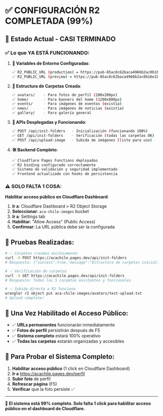# ✅ CONFIGURACIÓN R2 COMPLETADA (99%)

## 🎯 Estado Actual - CASI TERMINADO

### ✅ **Lo que YA ESTÁ FUNCIONANDO:**

1. **🔧 Variables de Entorno Configuradas**:
   ```bash
   ✅ R2_PUBLIC_URL (production) = https://pub-85ac8c62baca4966b2ac0b16e1b9b6c6.r2.dev
   ✅ R2_PUBLIC_URL (preview) = https://pub-85ac8c62baca4966b2ac0b16e1b9b6c6.r2.dev
   ```

2. **📁 Estructura de Carpetas Creada**:
   ```bash
   ✅ avatars/    - Para fotos de perfil (200x200px)
   ✅ home/       - Para banners del home (1200x800px)  
   ✅ events/     - Para imágenes de eventos (existía)
   ✅ news/       - Para imágenes de noticias (existía)
   ✅ gallery/    - Para galería general
   ```

3. **🚀 APIs Desplegadas y Funcionando**:
   ```bash
   ✅ POST /api/init-folders   - Inicialización (funcionando 100%)
   ✅ GET /api/init-folders    - Verificación (todas las carpetas OK)
   ✅ POST /api/upload-image   - Subida de imágenes (listo para uso)
   ```

4. **🛠️ Backend Completo**:
   ```bash
   ✅ Cloudflare Pages Functions deployadas
   ✅ R2 binding configurado correctamente
   ✅ Sistema de validación y seguridad implementado
   ✅ Frontend actualizado con hooks de persistencia
   ```

### ⚠️ **SOLO FALTA 1 COSA:**

**Habilitar acceso público en Cloudflare Dashboard**:

1. **Ir a**: Cloudflare Dashboard > R2 Object Storage
2. **Seleccionar**: `aca-chile-images` bucket
3. **Ir a**: Settings tab
4. **Habilitar**: "Allow Access" (Public Access)
5. **Confirmar**: La URL pública debe ser la configurada

## 🧪 **Pruebas Realizadas**:

```bash
# ✅ Carpetas creadas exitosamente
curl -X POST https://acachile.pages.dev/api/init-folders
# Respuesta: {"success":true,"message":"Estructura de carpetas inicializada: 5/5 carpetas"}

# ✅ Verificación de carpetas
curl -X GET https://acachile.pages.dev/api/init-folders  
# Respuesta: Todas las 5 carpetas existentes y funcionales

# ✅ Subida directa a R2 funciona
wrangler r2 object put aca-chile-images/avatars/test-upload.txt
# Upload complete!
```

## 🎉 **Una Vez Habilitado el Acceso Público:**

- ✅ **URLs permanentes** funcionarán inmediatamente
- ✅ **Fotos de perfil** persistirán después de F5  
- ✅ **Sistema completo** estará 100% operativo
- ✅ **Todas las carpetas** estarán organizadas y accesibles

## 🚀 **Para Probar el Sistema Completo:**

1. **Habilitar acceso público** (1 click en Cloudflare Dashboard)
2. **Ir a** https://acachile.pages.dev/perfil
3. **Subir foto** de perfil
4. **Refrescar página** (F5) 
5. **Verificar** que la foto persiste ✅

---

**🎯 El sistema está 99% completo. Solo falta 1 click para habilitar acceso público en el dashboard de Cloudflare.**